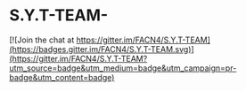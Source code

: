 # S.Y.T-TEAM-

[![Join the chat at https://gitter.im/FACN4/S.Y.T-TEAM](https://badges.gitter.im/FACN4/S.Y.T-TEAM.svg)](https://gitter.im/FACN4/S.Y.T-TEAM?utm_source=badge&utm_medium=badge&utm_campaign=pr-badge&utm_content=badge)